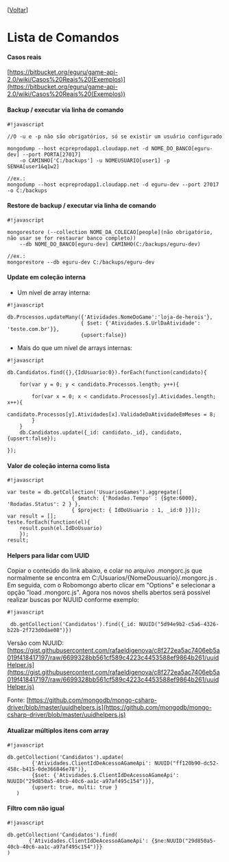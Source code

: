 <!-- TITLE: Mongo Cmd -->
<!-- SUBTITLE: A quick summary of Mongo Cmd -->

\[[Voltar](../index.html)]

# Lista de Comandos #

#### Casos reais ####
[https://bitbucket.org/eguru/game-api-2.0/wiki/Casos%20Reais%20(Exemplos)](https://bitbucket.org/eguru/game-api-2.0/wiki/Casos%20Reais%20(Exemplos))

#### Backup / executar via linha de comando ####
```
#!javascript

//O -u e -p não são obrigatórios, só se existir um usuário configurado

mongodump --host ecpreprodapp1.cloudapp.net -d NOME_DO_BANCO[eguru-dev] --port PORTA[27017] 
    -o CAMINHO['C:/backups'] -u NOMEUSUARIO[user1] -p SENHA[user1&q1w2]

//ex.:
mongodump --host ecpreprodapp1.cloudapp.net -d eguru-dev --port 27017 -o C:/backups
```

#### Restore de backup / executar via linha de comando ####
```
#!javascript

mongorestore (--collection NOME_DA_COLECAO[people](não obrigatório, não usar se for restaurar banco completo))
    --db NOME_DO_BANCO[eguru-dev] CAMINHO(C:/backups/eguru-dev)

//ex.:
mongorestore --db eguru-dev C:/backups/eguru-dev
```

#### Update em coleção interna ####

* Um nível de array interna:
```
#!javascript

db.Processos.updateMany({'Atividades.NomeDoGame':'loja-de-herois'},
                        { $set: {'Atividades.$.UrlDaAtividade': 'teste.com.br'}},
                        {upsert:false})

```

* Mais do que um nível de arrays internas:
```
#!javascript

db.Candidatos.find({},{IdUsuario:0}).forEach(function(candidato){     
            
    for(var y = 0; y < candidato.Processos.length; y++){             
        
        for(var x = 0; x < candidato.Processos[y].Atividades.length; x++){                   
            candidato.Processos[y].Atividades[x].ValidadeDaAtividadeEmMeses = 8;                           
        }         
    }        
    db.Candidatos.update({_id: candidato._id}, candidato, {upsert:false});     

});
```

#### Valor de coleção interna como lista ####
```
#!javascript

var teste = db.getCollection('UsuariosGames').aggregate([
                     { $match: {'Rodadas.Tempo' : {$gte:6000}, 'Rodadas.Status': 2 } },
                     { $project: { IdDoUsuario : 1, _id:0 }}]);
var result = [];
teste.forEach(function(el){
    result.push(el.IdDoUsuario)
    });
result;
```

#### Helpers para lidar com UUID ####

Copiar o conteúdo do link abaixo, e colar no arquivo .mongorc.js que normalmente se encontra em C:/Usuarios/{NomeDousuario}/.mongorc.js . Em seguida, com o Robomongo aberto clicar em "Options" e selecionar a opção "load .mongorc.js". Agora nos novos shells abertos será possivel realizar buscas por NUUID conforme exemplo:

```
#!javascript

 db.getCollection('Candidatos').find({_id: NUUID("5d94e9b2-c5a6-4326-b22b-2f723d0dae08")}) 
```


Versão com NUUID:
[https://gist.githubusercontent.com/rafaeldigenova/c8f272ea5ac7406eb5a019f418417197/raw/6699328bb561cf589c4223c4453588ef9864b261/uuidHelper.js](https://gist.githubusercontent.com/rafaeldigenova/c8f272ea5ac7406eb5a019f418417197/raw/6699328bb561cf589c4223c4453588ef9864b261/uuidHelper.js)

Fonte:
[https://github.com/mongodb/mongo-csharp-driver/blob/master/uuidhelpers.js](https://github.com/mongodb/mongo-csharp-driver/blob/master/uuidhelpers.js)

#### Atualizar múltiplos itens com array ####
```
#!javascript

db.getCollection('Candidatos').update(
        {'Atividades.ClientIdDeAcessoAGameApi': NUUID("ff120b90-dc52-458c-b415-0de366846e78")},
        {$set: {'Atividades.$.ClientIdDeAcessoAGameApi': NUUID("29d850a5-40cb-40c6-aa1c-a97af495c154")}},
        {upsert: true, multi: true }
   )

```
#### Filtro com não igual ####
```
#!javascript

db.getCollection('Candidatos').find(
       {'Atividades.ClientIdDeAcessoAGameApi': {$ne:NUUID("29d850a5-40cb-40c6-aa1c-a97af495c154")}}
)

```